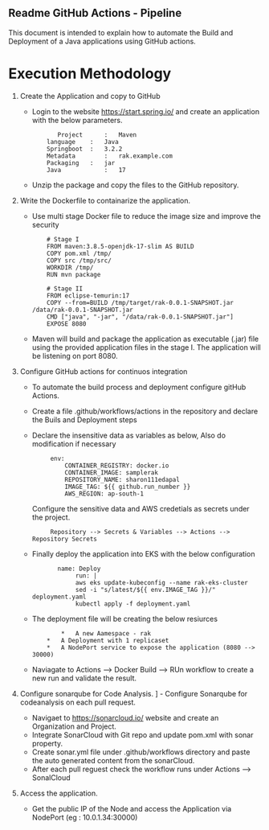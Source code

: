 
## Readme GitHub Actions - Pipeline

This document is intended to explain how to automate the  Build and Deployment of a Java applications using GitHub actions.

# Execution Methodology

1. Create the Application and copy to GitHub

	-	Login to the website https://start.spring.io/ and create an application with the below parameters.

                   Project		:	Maven
				language	:	Java
				Springboot	:	3.2.2
				Metadata		:	rak.example.com
				Packaging	:	jar
				Java			:	17
	-	Unzip the package and copy the files to the GitHub repository.
	
2. Write the Dockerfile to containarize the application.
	-	Use multi stage Docker file to reduce the image size and improve the security
	
				# Stage I
				FROM maven:3.8.5-openjdk-17-slim AS BUILD
				COPY pom.xml /tmp/
				COPY src /tmp/src/
				WORKDIR /tmp/
				RUN mvn package
				
				# Stage II
				FROM eclipse-temurin:17
				COPY --from=BUILD /tmp/target/rak-0.0.1-SNAPSHOT.jar /data/rak-0.0.1-SNAPSHOT.jar
				CMD ["java", "-jar", "/data/rak-0.0.1-SNAPSHOT.jar"]
				EXPOSE 8080
				
	-	Maven will build and package the application as executable (.jar) file using the provided application files in the stage I.
		The application will be listening on port 8080.
				
3. Configure GitHub actions for continuos integration
	-	To automate the build process and deployment configure gitHub Actions.
	-	Create a file .github/workflows/actions in the repository and declare the Buils and Deployment steps
	-  Declare the insensitive data as variables as below, Also do modification if necessary
	
				env:
					CONTAINER_REGISTRY: docker.io
					CONTAINER_IMAGE: samplerak
					REPOSITORY_NAME: sharon111edapal
					IMAGE_TAG: ${{ github.run_number }}
					AWS_REGION: ap-south-1
					
		Configure the sensitive data and AWS credetials as secrets under the project. 
				
                Repository --> Secrets & Variables --> Actions --> Repository Secrets
	
    -	Finally deploy the application into EKS with the below configuration
	
				   name: Deploy
						run: |
						aws eks update-kubeconfig --name rak-eks-cluster
						sed -i "s/latest/${{ env.IMAGE_TAG }}/" deployment.yaml
						kubectl apply -f deployment.yaml
						
	-	The deployment file will be creating the below resiurces
	
                    *	A new Aamespace - rak
				*	A Deployment with 1 replicaset 
				*	A NodePort service to expose the application (8080 --> 30000)
				
	-	Naviagate to Actions --> Docker Build --> RUn workflow to create a new run and validate the result.
				
4. Configure sonarqube for Code Analysis.
]	-	Configure Sonarqube for codeanalysis on each pull request.
	-	Navigaet to https://sonarcloud.io/ website and create an Organization and Project.
	-	Integrate SonarCloud with Git repo and update pom.xml with sonar property.
	-	Create sonar.yml file under .github/workflows   directory and paste the auto generated content from the sonarCloud.
	-	After each pull reguest check the workflow runs under Actions --> SonalCloud
	
5. Access the application. 
    -	Get the public IP of the Node and access the Application via NodePort (eg : 10.0.1.34:30000)
 

